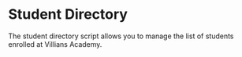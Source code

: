 # Student Directory #

The student directory script allows you to manage the list of students enrolled at Villians Academy.